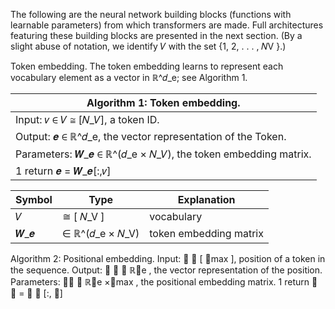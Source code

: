 The following are the neural network building blocks (functions with learnable parameters) from which transformers are made. Full architectures featuring these building blocks are presented in the next section. (By a slight abuse of notation, we identify 𝑉 with the set {1, 2, . . . , 𝑁V }.)

Token embedding. The token embedding learns to represent each vocabulary element as a vector in ℝ^𝑑_e; see Algorithm 1.

| Algorithm 1: Token embedding. |
| ----------------------------- |
| Input: 𝑣 ∈ 𝑉 ≅ [𝑁_𝑉], a token ID. |
| Output: 𝒆 ∈ ℝ^𝑑_e, the vector representation of the Token. |
| Parameters: 𝑾_𝒆 ∈ ℝ^(𝑑_e × 𝑁_𝑉), the token embedding matrix. |
| 1 return 𝒆 = 𝑾_𝒆[:,𝑣] |

| Symbol | Type | Explanation |
| ------ | ---- | ----------- |
| 𝑉 | ≅ [ 𝑁_V ] | vocabulary |
| 𝑾_𝒆 | ∈ ℝ^(𝑑_e × 𝑁_V) | token embedding matrix |

 Algorithm 2: Positional embedding.
  Input:  ∈ [ max ], position of a token in
         the sequence.
  Output: 𝒆 𝒑 ∈ ℝ𝑑e , the vector
            representation of the position.
  Parameters: 𝑾𝒑 ∈ ℝ𝑑e ×max , the positional
                embedding matrix.
1 return 𝒆 𝒑 = 𝑾 𝒑 [:, ]